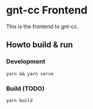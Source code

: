 # gnt-cc Frontend

This is the frontend to gnt-cc.

## Howto build & run

### Development

```shell script
yarn && yarn serve
```

### Build (TODO)

```shell script
yarn build
```
